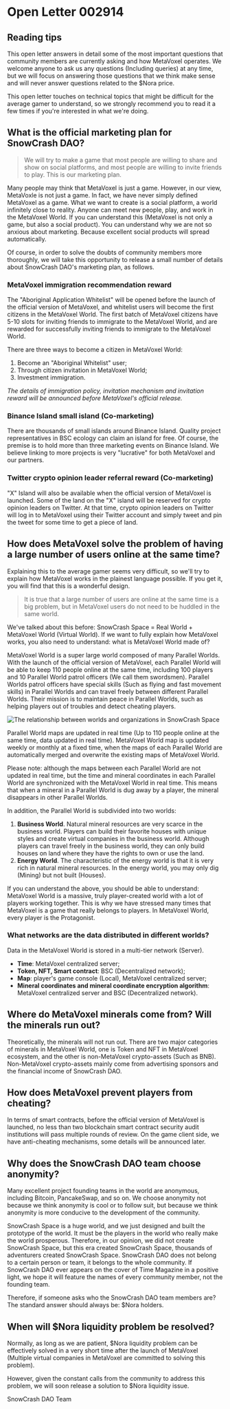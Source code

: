 # Open Letter 002914

## Reading tips

This open letter answers in detail some of the most important questions that community members are currently asking and how MetaVoxel operates. We welcome anyone to ask us any questions \(Including queries\) at any time, but we will focus on answering those questions that we think make sense and will never answer questions related to the $Nora price.

This open letter touches on technical topics that might be difficult for the average gamer to understand, so we strongly recommend you to read it a few times if you're interested in what we're doing.

## What is the official marketing plan for SnowCrash DAO?

> We will try to make a game that most people are willing to share and show on social platforms, and most people are willing to invite friends to play. This is our marketing plan.

Many people may think that MetaVoxel is just a game. However, in our view, MetaVoxle is not just a game. In fact, we have never simply defined MetaVoxel as a game. What we want to create is a social platform, a world infinitely close to reality. Anyone can meet new people, play, and work in the MetaVoxel World. If you can understand this \(MetaVoxel is not only a game, but also a social product\). You can understand why we are not so anxious about marketing. Because excellent social products will spread automatically.

Of course, in order to solve the doubts of community members more thoroughly, we will take this opportunity to release a small number of details about SnowCrash DAO's marketing plan, as follows.

### MetaVoxel immigration recommendation reward

The "Aboriginal Application Whitelist" will be opened before the launch of the official version of MetaVoxel, and whitelist users will become the first citizens in the MetaVoxel World. The first batch of MetaVoxel citizens have 5-10 slots for inviting friends to immigrate to the MetaVoxel World, and are rewarded for successfully inviting friends to immigrate to the MetaVoxel World.

There are three ways to become a citizen in MetaVoxel World:

1. Become an "Aboriginal Whitelist" user;
2. Through citizen invitation in MetaVoxel World;
3. Investment immigration.

_The details of immigration policy, invitation mechanism and invitation reward will be announced before MetaVoxel's official release._

### Binance Island small island \(Co-marketing\)

There are thousands of small islands around Binance Island. Quality project representatives in BSC ecology can claim an island for free. Of course, the premise is to hold more than three marketing events on Binance Island. We believe linking to more projects is very "lucrative" for both MetaVoxel and our partners.

### Twitter crypto opinion leader referral reward \(Co-marketing\)

"X" Island will also be available when the official version of MetaVoxel is launched. Some of the land on the "X" island will be reserved for crypto opinion leaders on Twitter. At that time, crypto opinion leaders on Twitter will log in to MetaVoxel using their Twitter account and simply tweet and pin the tweet for some time to get a piece of land.

## How does MetaVoxel solve the problem of having a large number of users online at the same time?

Explaining this to the average gamer seems very difficult, so we'll try to explain how MetaVoxel works in the plainest language possible. If you get it, you will find that this is a wonderful design.

> It is true that a large number of users are online at the same time is a big problem, but in MetaVoxel users do not need to be huddled in the same world.

We've talked about this before: SnowCrash Space = Real World + MetaVoxel World \(Virtual World\). If we want to fully explain how MetaVoxel works, you also need to understand: what is MetaVoxel World made of?

MetaVoxel World is a super large world composed of many Parallel Worlds. With the launch of the official version of MetaVoxel, each Parallel World will be able to keep 110 people online at the same time, including 100 players and 10 Parallel World patrol officers \(We call them swordsmen\). Parallel Worlds patrol officers have special skills \(Such as flying and fast movement skills\) in Parallel Worlds and can travel freely between different Parallel Worlds. Their mission is to maintain peace in Parallel Worlds, such as helping players out of troubles and detect cheating players.

![The relationship between worlds and organizations in SnowCrash Space](https://img.snowcrash.finance/site/docs-snowcrash-finance/SnowCrashSpace-Worlds.png)

Parallel World maps are updated in real time \(Up to 110 people online at the same time, data updated in real time\). MetaVoxel World map is updated weekly or monthly at a fixed time, when the maps of each Parallel World are automatically merged and overwrite the existing maps of MetaVoxel World.

Please note: although the maps between each Parallel World are not updated in real time, but the time and mineral coordinates in each Parallel World are synchronized with the MetaVoxel World in real time. This means that when a mineral in a Parallel World is dug away by a player, the mineral disappears in other Parallel Worlds.

In addition, the Parallel World is subdivided into two worlds:

1. **Business World**. Natural mineral resources are very scarce in the business world. Players can build their favorite houses with unique styles and create virtual companies in the business world. Although players can travel freely in the business world, they can only build houses on land where they have the rights to own or use the land.
2. **Energy World**. The characteristic of the energy world is that it is very rich in natural mineral resources. In the energy world, you may only dig \(Mining\) but not built \(Houses\).

If you can understand the above, you should be able to understand: MetaVoxel World is a massive, truly player-created world with a lot of players working together. This is why we have stressed many times that MetaVoxel is a game that really belongs to players. In MetaVoxel World, every player is the Protagonist.

### What networks are the data distributed in different worlds?

Data in the MetaVoxel World is stored in a multi-tier network \(Server\).

* **Time**: MetaVoxel centralized server;
* **Token, NFT, Smart contract**: BSC \(Decentralized network\);
* **Map**: player's game console \(Local\), MetaVoxel centralized server;
* **Mineral coordinates and mineral coordinate encryption algorithm**: MetaVoxel centralized server and BSC \(Decentralized network\).

## Where do MetaVoxel minerals come from? Will the minerals run out?

Theoretically, the minerals will not run out. There are two major categories of minerals in MetaVoxel World, one is Token and NFT in MetaVoxel ecosystem, and the other is non-MetaVoxel crypto-assets \(Such as BNB\). Non-MetaVoxel crypto-assets mainly come from advertising sponsors and the financial income of SnowCrash DAO.

## How does MetaVoxel prevent players from cheating?

In terms of smart contracts, before the official version of MetaVoxel is launched, no less than two blockchain smart contract security audit institutions will pass multiple rounds of review. On the game client side, we have anti-cheating mechanisms, some details will be announced later.

## Why does the SnowCrash DAO team choose anonymity?

Many excellent project founding teams in the world are anonymous, including Bitcoin, PancakeSwap, and so on. We choose anonymity not because we think anonymity is cool or to follow suit, but because we think anonymity is more conducive to the development of the community.

SnowCrash Space is a huge world, and we just designed and built the prototype of the world. It must be the players in the world who really make the world prosperous. Therefore, in our opinion, we did not create SnowCrash Space, but this era created SnowCrash Space, thousands of adventurers created SnowCrash Space. SnowCrash DAO does not belong to a certain person or team, it belongs to the whole community. If SnowCrash DAO ever appears on the cover of Time Magazine in a positive light, we hope it will feature the names of every community member, not the founding team.

Therefore, if someone asks who the SnowCrash DAO team members are? The standard answer should always be: $Nora holders.

## When will $Nora liquidity problem be resolved?

Normally, as long as we are patient, $Nora liquidity problem can be effectively solved in a very short time after the launch of MetaVoxel \(Multiple virtual companies in MetaVoxel are committed to solving this problem\).

However, given the constant calls from the community to address this problem, we will soon release a solution to $Nora liquidity issue.

SnowCrash DAO Team

